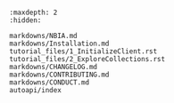 ```{include} ../README.md
```

```{toctree}
:maxdepth: 2
:hidden:

markdowns/NBIA.md
markdowns/Installation.md
tutorial_files/1_InitializeClient.rst
tutorial_files/2_ExploreCollections.rst
markdowns/CHANGELOG.md
markdowns/CONTRIBUTING.md
markdowns/CONDUCT.md
autoapi/index
```

<!-- Tutorial.ipynb -->

